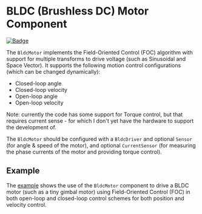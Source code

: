 # BLDC (Brushless DC) Motor Component

[![Badge](https://components.espressif.com/components/espp/bldc_motor/badge.svg)](https://components.espressif.com/components/espp/bldc_motor)

The `BldcMotor` implements the Field-Oriented Control (FOC) algorithm with
support for multiple transforms to drive voltage (such as Sinusoidal and Space
Vector). It supports the following motion control configurations (which can be
changed dynamically):

* Closed-loop angle
* Closed-loop velocity
* Open-loop angle
* Open-loop velocity

Note: currently the code has some support for Torque control, but that requires
current sense - for which I don't yet have the hardware to support the
development of.

The `BldcMotor` should be configured with a `BldcDriver` and optional `Sensor`
(for angle & speed of the motor), and optional `CurrentSensor` (for measuring
the phase currents of the motor and providing torque control).

## Example

The [example](./example) shows the use of the `BldcMotor` component to drive a
BLDC motor (such as a tiny gimbal motor) using Field-Oriented Control (FOC) in
both open-loop and closed-loop control schemes for both position and velocity
control.

